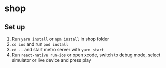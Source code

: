 # shop

## Set up

1. Run `yarn install` or `npm install` in shop folder
2. `cd ios` and run `pod install`
3. `cd ..` and start metro server with `yarn start`
4. Run `react-native run-ios` or open xcode, switch to debug mode, select simulator or live device and press play


